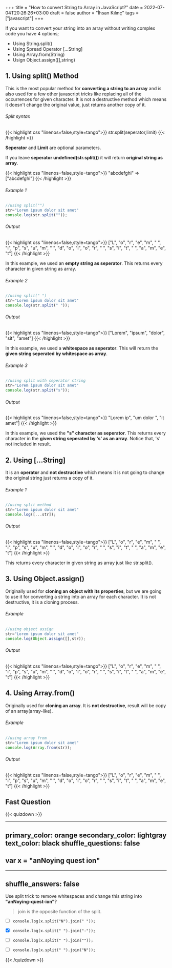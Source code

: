 +++
title = "How to convert String to Array in JavaScript?"
date = 2022-07-04T20:26:26+03:00
draft = false
author = "İhsan Kılınç"
tags = ["javascript"]
+++

If you want to convert your string into an array without writing complex code you have 4 options;

- Using String.split() 
- Using Spread Operator [...String]
- Using Array.from(String)
- Usign Object.assign([],string)


## 1. Using split() Method
This is the most popular method for **converting a string to an array** and is also used for a few other javascript tricks like replacing all of the occurrences for given character. It is not a destructive method which means it doesn't change the original value, just returns another copy of it.

###### Split syntax
{{< highlight css "linenos=false,style=tango">}}
    str.split(seperator,limit)
{{< /highlight >}}

**Seperator** and **Limit** are optional parameters. 

If you leave **seperator undefined(str.split())** it will return **original string as array**.

{{< highlight css "linenos=false,style=tango">}}
    "abcdefghi" => ["abcdefghi"]
{{< /highlight >}}
###### Example 1

```javascript
//using split("")
str="Lorem ipsum dolor sit amet"
console.log(str.split(""));
```
###### Output
{{< highlight css "linenos=false,style=tango">}}
["L", "o", "r", "e", "m", " ", "i", "p", "s", "u", "m", " ", "d", "o", "l", "o", "r", " ", "s", "i", "t", " ", "a", "m", "e", "t"]
{{< /highlight >}}

In this example, we used an **empty string as seperator**. This returns every character in given string as array.

###### Example 2

```javascript
//using split(" ")
str="Lorem ipsum dolor sit amet"
console.log(str.split(" "));
```
###### Output
{{< highlight css "linenos=false,style=tango">}}
["Lorem", "ipsum", "dolor", "sit", "amet"]
{{< /highlight >}}

In this example, we used a **whitespace as seperator**. This will return the **given string seperated by whitespace as array**.

###### Example 3

```javascript
//using split with seperator string
str="Lorem ipsum dolor sit amet"
console.log(str.split("s"));
```
###### Output
{{< highlight css "linenos=false,style=tango">}}
"Lorem ip", "um dolor ", "it amet"]
{{< /highlight >}}

In this example, we used the **"s" character as seperator**. This returns every character in the **given string seperated by 's' as an array**. Notice that, 's' not included in result.

## 2. Using [...String]

It is an **operator** and **not destructive** which means it is not going to change the original string just returns a copy of it.

###### Example 1

```javascript
//using split method
str="Lorem ipsum dolor sit amet"
console.log([...str]);
```
###### Output
{{< highlight css "linenos=false,style=tango">}}
["L", "o", "r", "e", "m", " ", "i", "p", "s", "u", "m", " ", "d", "o", "l", "o", "r", " ", "s", "i", "t", " ", "a", "m", "e", "t"]
{{< /highlight >}}

This returns every character in given string as array just like str.split().

## 3. Using Object.assign()

Originally used for **cloning an object with its properties**, but we are going to use it for converting a string into an array for each character. It is not destructive, it is a cloning process.

###### Example

```javascript
//using object assign
str="Lorem ipsum dolor sit amet"
console.log(Object.assign([],str));
```
###### Output
{{< highlight css "linenos=false,style=tango">}}
["L", "o", "r", "e", "m", " ", "i", "p", "s", "u", "m", " ", "d", "o", "l", "o", "r", " ", "s", "i", "t", " ", "a", "m", "e", "t"]
{{< /highlight >}}

##  4. Using Array.from()

Originally used for **cloning an array**. It is **not destructive**, result will be copy of an array(array-like).

###### Example

```javascript
//using array from
str="Lorem ipsum dolor sit amet"
console.log(Array.from(str));
```
###### Output
{{< highlight css "linenos=false,style=tango">}}
["L", "o", "r", "e", "m", " ", "i", "p", "s", "u", "m", " ", "d", "o", "l", "o", "r", " ", "s", "i", "t", " ", "a", "m", "e", "t"]
{{< /highlight >}}


## Fast Question

{{< quizdown >}}

---
primary_color: orange
secondary_color: lightgray
text_color: black
shuffle_questions: false
---

## var x = "anNoying quest ion"

---
shuffle_answers: false
---
Use split trick to remove whitespaces and change this string into **"anNoying-quest-ion"**?
> join is the opposite function of the split.

- [ ] `console.log(x.split("N").join(" "));`
- [x] `console.log(x.split(" ").join("-"));`
- [ ] `console.log(x.split(" ").join(""));`
- [ ] `console.log(x.split(" ").join("N"));`


{{< /quizdown >}}
